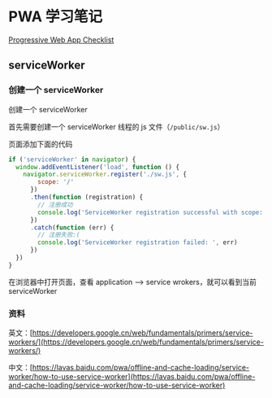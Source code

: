 # PWA 学习笔记

[Progressive Web App Checklist](https://developers.google.cn/web/progressive-web-apps/checklist)

## serviceWorker

### 创建一个 serviceWorker

创建一个 serviceWorker

首先需要创建一个 serviceWorker 线程的 js 文件（`/public/sw.js`）

页面添加下面的代码

```javascript
if ('serviceWorker' in navigator) {
  window.addEventListener('load', function () {
    navigator.serviceWorker.register('./sw.js', {
        scope: '/'
      })
      .then(function (registration) {
        // 注册成功
        console.log('ServiceWorker registration successful with scope: ', registration.scope)
      })
      .catch(function (err) {
        // 注册失败:(
        console.log('ServiceWorker registration failed: ', err)
      })
  })
}
```

在浏览器中打开页面，查看 application --> service wrokers，就可以看到当前 serviceWorker

### 资料

英文：[https://developers.google.cn/web/fundamentals/primers/service-workers/](https://developers.google.cn/web/fundamentals/primers/service-workers/)

中文：[https://lavas.baidu.com/pwa/offline-and-cache-loading/service-worker/how-to-use-service-worker](https://lavas.baidu.com/pwa/offline-and-cache-loading/service-worker/how-to-use-service-worker)